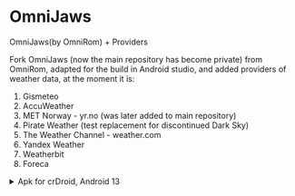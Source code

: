 # OmniJaws
OmniJaws(by OmniRom) + Providers

Fork OmniJaws (now the main repository has become private) from OmniRom, adapted for the build in Android studio, and added providers of weather data, at the moment it is:
1. Gismeteo
2. AccuWeather
3. MET Norway - yr.no (was later added to main repository)
4. Pirate Weather (test replacement for discontinued Dark Sky)
5. The Weather Channel - weather.com
6. Yandex Weather
7. Weatherbit
8. Foreca

<details>
  <summary>Apk for crDroid, Android 13</summary>
  Contains almost all (except PirateWeather and Weatherbit) providers from the list above, added through recompilation apk from the ROM, so the source code for self-build is not available.

  Link: https://drive.google.com/uc?id=1EP0uAL_nFC9EEFoRjT-YQ217baLu3Avf&export=download
</details>
